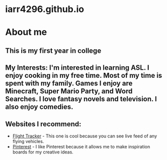 # iarr4296.github.io
# About me

## This is my first year in college
## My Interests: I'm interested in learning ASL. I enjoy cooking in my free time. Most of my time is spent with my family. Games I enjoy are Minecraft, Super Mario Party, and Word Searches. I love fantasy novels and television. I also enjoy comedies.

## Websites I recommend:
 * [Flight Tracker](https://www.flightradar24.com/G20926) - This one is cool because you can see live feed of any flying vehicles.
 * [Pinterest](https://www.pinterest.com/) - I like Pinterest because it allows me to make inspiration boards for my creative ideas. 


